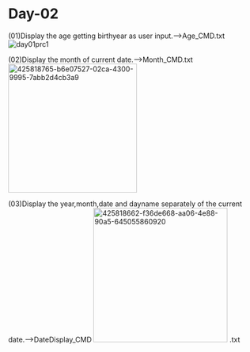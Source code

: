 # Day-02
(01)Display the age getting birthyear as user input.-->Age_CMD.txt
![day01prc1](https://github.com/user-attachments/assets/49078499-218d-4bda-a7d5-26248b5a89cf)

(02)Display the month of current date.-->Month_CMD.txt
<img width="260" alt="425818765-b6e07527-02ca-4300-9995-7abb2d4cb3a9" src="https://github.com/user-attachments/assets/3fb0d34a-9241-4d7b-82ef-8b69057c5078" />

(03)Display the year,month,date and dayname separately of the current date.-->DateDisplay_CMD
<img width="271" alt="425818662-f36de668-aa06-4e88-90a5-645055860920" src="https://github.com/user-attachments/assets/42f74c12-75f8-4f02-b687-19c6d5c6e85f" />
.txt


